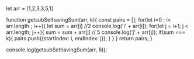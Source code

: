 let arr = [1,2,3,3,5,1]

function getsubSethavingSum(arr, k){
    const pairs = [];
    for(let i=0 ; i< arr.length ; i++){
        let sum = arr[i] //2
        console.log('i' + arr[i]);
        for(let j = i+1; j < arr.length; j++){
            sum = sum + arr[j] // 5
            console.log('j' + arr[j]);
            if(sum === k){
                pairs.push({startIndex: i, endIndex: j});
            }
        }
    }
    return pairs;
}

console.log(getsubSethavingSum(arr, 6));

